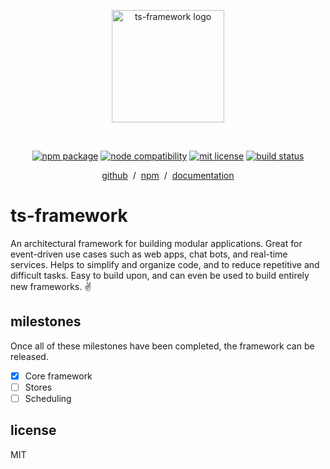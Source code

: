 <p align="center">
	<a href="https://github.com/baileyherbert/ts-framework" target="_blank" rel="noopener noreferrer">
		<img width="180" src="https://i.bailey.sh/2xkj3r8ejQ.png" alt="ts-framework logo">
	</a>
</p>
<br>
<p align="center">
	<a href="https://npmjs.com/package/@ts-framework/framework"><img src="https://img.shields.io/npm/v/@ts-framework/framework.svg" alt="npm package"></a>
	<a href="https://nodejs.org/en/about/releases/"><img src="https://img.shields.io/node/v/@ts-framework/framework" alt="node compatibility"></a>
	<a href="https://github.com/baileyherbert/ts-framework/blob/main/LICENSE.md"><img src="https://img.shields.io/github/license/baileyherbert/ts-framework" alt="mit license"></a>
	<a href="https://github.com/baileyherbert/ts-framework/actions/workflows/test.yml"><img src="https://github.com/baileyherbert/ts-framework/actions/workflows/test.yml/badge.svg?branch=main" alt="build status"></a>
</p>
<p align="center">
  <a href="https://github.com/baileyherbert/ts-framework" target="_blank" rel="noopener noreferrer">github</a> &nbsp;/&nbsp;
  <a href="https://npmjs.com/package/@ts-framework/framework" target="_blank" rel="noopener noreferrer">npm</a> &nbsp;/&nbsp;
  <a href="https://docs.bailey.sh/ts-framework/" target="_blank" rel="noopener noreferrer">documentation</a>
</p>

# ts-framework

An architectural framework for building modular applications. Great for event-driven use cases such as web apps, chat bots, and real-time services. Helps to simplify and organize code, and to reduce repetitive and difficult tasks. Easy to build upon, and can even be used to build entirely new frameworks. ✌️

## milestones

Once all of these milestones have been completed, the framework can be released.

- [x] Core framework
- [ ] Stores
- [ ] Scheduling

## license

MIT
